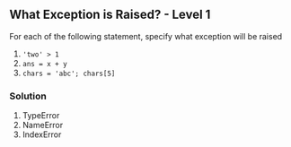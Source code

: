 ## What Exception is Raised? - Level 1

For each of the following statement, specify what exception will be raised

1. `'two' > 1`
2. `ans = x + y`
3. `chars = 'abc'; chars[5]`

### Solution

1. TypeError
2. NameError
3. IndexError
